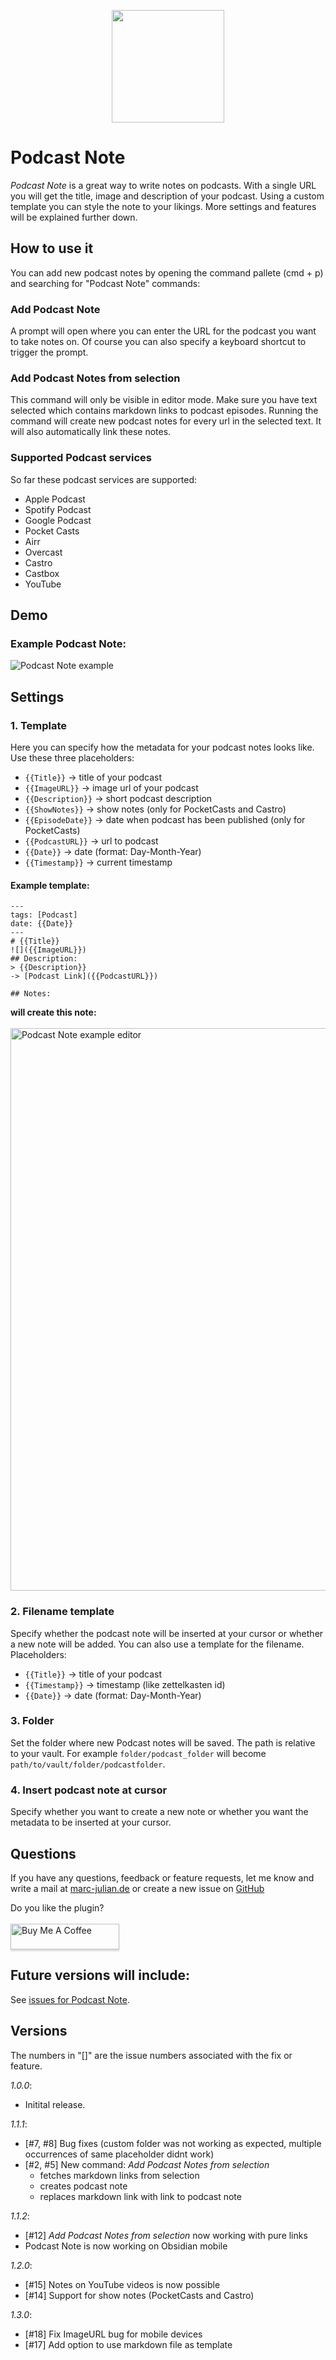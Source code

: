 <p align="center">
<img width="180" src="https://user-images.githubusercontent.com/67844154/159135750-7bfb6623-ba92-4344-9426-8a43ed2de379.png">
</p>

# Podcast Note

*Podcast Note* is a great way to write notes on podcasts. With a single URL you will get the title, image and description of your podcast.
Using a custom template you can style the note to your likings.
More settings and features will be explained further down.

## How to use it
You can add new podcast notes by opening the command pallete (cmd + p) and searching for "Podcast Note" commands:
### Add Podcast Note
A prompt will open where you can enter the URL for the podcast you want to take notes on. 
Of course you can also specify a keyboard shortcut to trigger the prompt.

### Add Podcast Notes from selection
This command will only be visible in editor mode. 
Make sure you have text selected which contains markdown links to podcast episodes. Running the command will create new podcast notes for every url in the selected text. It will also automatically link these notes.

### Supported Podcast services
So far these podcast services are supported:
- Apple Podcast
- Spotify Podcast
- Google Podcast
- Pocket Casts
- Airr
- Overcast
- Castro
- Castbox
- YouTube

## Demo

### Example Podcast Note:

![Podcast Note example](https://user-images.githubusercontent.com/67844154/131222181-e9a52afa-fee2-4eff-83e1-f03deb633df3.png)

## Settings
### 1. Template
Here you can specify how the metadata for your podcast notes looks like. 
Use these three placeholders:
- `{{Title}}`       -> title of your podcast
- `{{ImageURL}}`    -> image url of your podcast
- `{{Description}}` -> short podcast description
- `{{ShowNotes}}`   -> show notes (only for PocketCasts and Castro)
- `{{EpisodeDate}}` -> date when podcast has been published (only for PocketCasts)
- `{{PodcastURL}}`  -> url to podcast
- `{{Date}}`        -> date (format: Day-Month-Year)
- `{{Timestamp}}`   -> current timestamp

#### Example template:
```
---
tags: [Podcast]
date: {{Date}}
---
# {{Title}} 
![]({{ImageURL}})
## Description: 
> {{Description}}
-> [Podcast Link]({{PodcastURL}})

## Notes:
```
**will create this note:**
<br><br>
<img width="900" alt="Podcast Note example editor" src="https://user-images.githubusercontent.com/67844154/132244681-e629ec06-a44a-4f8c-b9db-5a83576ad186.png">


### 2. Filename template
Specify whether the podcast note will be inserted at your cursor or whether a new note will be added.
You can also use a template for the filename.
Placeholders:
- `{{Title}}`       -> title of your podcast
- `{{Timestamp}}`   -> timestamp (like zettelkasten id)
- `{{Date}}`        -> date (format: Day-Month-Year)

### 3. Folder
Set the folder where new Podcast notes will be saved. The path is relative to your vault. For example `folder/podcast_folder` will become `path/to/vault/folder/podcastfolder`.

### 4. Insert podcast note at cursor
Specify whether you want to create a new note or whether you want the metadata to be inserted at your cursor.

## Questions
If you have any questions, feedback or feature requests, let me know and write a mail at [marc-julian.de](https://www.marc-julian.de) or create a new issue on <a href="https://github.com/marcjulianschwarz/obsidian-podcast-note">GitHub</a>

Do you like the plugin?<br><br>
<a href="https://www.buymeacoffee.com/marcjulian" target="_blank"><img src="https://www.buymeacoffee.com/assets/img/custom_images/orange_img.png" alt="Buy Me A Coffee" style="height: 41px !important;width: 174px !important;box-shadow: 0px 3px 2px 0px rgba(190, 190, 190, 0.5) !important;-webkit-box-shadow: 0px 3px 2px 0px rgba(190, 190, 190, 0.5) !important;" ></a>

## Future versions will include:
See <a href="https://github.com/marcjulianschwarz/obsidian-podcast-note/issues">issues for Podcast Note</a>.

## Versions
The numbers in "[]" are the issue numbers associated with the fix or feature.

*1.0.0*: 
- Initital release.

*1.1.1*:
- [#7, #8] Bug fixes (custom folder was not working as expected, multiple occurrences of same placeholder didnt work)
- [#2, #5] New command: *Add Podcast Notes from selection*
    - fetches markdown links from selection
    - creates podcast note
    - replaces markdown link with link to podcast note

*1.1.2*:
- [#12] *Add Podcast Notes from selection* now working with pure links
- Podcast Note is now working on Obsidian mobile

*1.2.0*:
- [#15] Notes on YouTube videos is now possible
- [#14] Support for show notes (PocketCasts and Castro)

*1.3.0*:
- [#18] Fix ImageURL bug for mobile devices
- [#17] Add option to use markdown file as template
